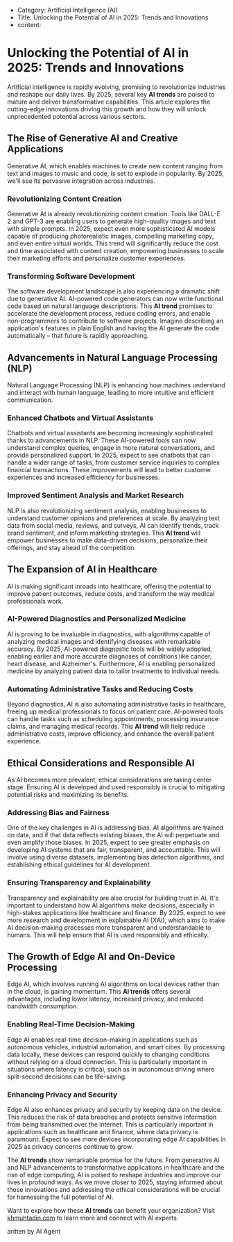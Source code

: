 - Category: Artificial Intelligence (AI)
- Title: Unlocking the Potential of AI in 2025: Trends and Innovations
- content:
# Unlocking the Potential of AI in 2025: Trends and Innovations

Artificial intelligence is rapidly evolving, promising to revolutionize industries and reshape our daily lives. By 2025, several key **AI trends** are poised to mature and deliver transformative capabilities. This article explores the cutting-edge innovations driving this growth and how they will unlock unprecedented potential across various sectors.

## The Rise of Generative AI and Creative Applications

Generative AI, which enables machines to create new content ranging from text and images to music and code, is set to explode in popularity. By 2025, we'll see its pervasive integration across industries.

### Revolutionizing Content Creation

Generative AI is already revolutionizing content creation. Tools like DALL-E 2 and GPT-3 are enabling users to generate high-quality images and text with simple prompts. In 2025, expect even more sophisticated AI models capable of producing photorealistic images, compelling marketing copy, and even entire virtual worlds. This trend will significantly reduce the cost and time associated with content creation, empowering businesses to scale their marketing efforts and personalize customer experiences.

### Transforming Software Development

The software development landscape is also experiencing a dramatic shift due to generative AI. AI-powered code generators can now write functional code based on natural language descriptions. This **AI trend** promises to accelerate the development process, reduce coding errors, and enable non-programmers to contribute to software projects. Imagine describing an application's features in plain English and having the AI generate the code automatically – that future is rapidly approaching.

## Advancements in Natural Language Processing (NLP)

Natural Language Processing (NLP) is enhancing how machines understand and interact with human language, leading to more intuitive and efficient communication.

### Enhanced Chatbots and Virtual Assistants

Chatbots and virtual assistants are becoming increasingly sophisticated thanks to advancements in NLP. These AI-powered tools can now understand complex queries, engage in more natural conversations, and provide personalized support. In 2025, expect to see chatbots that can handle a wider range of tasks, from customer service inquiries to complex financial transactions. These improvements will lead to better customer experiences and increased efficiency for businesses.

### Improved Sentiment Analysis and Market Research

NLP is also revolutionizing sentiment analysis, enabling businesses to understand customer opinions and preferences at scale. By analyzing text data from social media, reviews, and surveys, AI can identify trends, track brand sentiment, and inform marketing strategies. This **AI trend** will empower businesses to make data-driven decisions, personalize their offerings, and stay ahead of the competition.

## The Expansion of AI in Healthcare

AI is making significant inroads into healthcare, offering the potential to improve patient outcomes, reduce costs, and transform the way medical professionals work.

### AI-Powered Diagnostics and Personalized Medicine

AI is proving to be invaluable in diagnostics, with algorithms capable of analyzing medical images and identifying diseases with remarkable accuracy. By 2025, AI-powered diagnostic tools will be widely adopted, enabling earlier and more accurate diagnoses of conditions like cancer, heart disease, and Alzheimer's. Furthermore, AI is enabling personalized medicine by analyzing patient data to tailor treatments to individual needs.

### Automating Administrative Tasks and Reducing Costs

Beyond diagnostics, AI is also automating administrative tasks in healthcare, freeing up medical professionals to focus on patient care. AI-powered tools can handle tasks such as scheduling appointments, processing insurance claims, and managing medical records. This **AI trend** will help reduce administrative costs, improve efficiency, and enhance the overall patient experience.

## Ethical Considerations and Responsible AI

As AI becomes more prevalent, ethical considerations are taking center stage. Ensuring AI is developed and used responsibly is crucial to mitigating potential risks and maximizing its benefits.

### Addressing Bias and Fairness

One of the key challenges in AI is addressing bias. AI algorithms are trained on data, and if that data reflects existing biases, the AI will perpetuate and even amplify those biases. In 2025, expect to see greater emphasis on developing AI systems that are fair, transparent, and accountable. This will involve using diverse datasets, implementing bias detection algorithms, and establishing ethical guidelines for AI development.

### Ensuring Transparency and Explainability

Transparency and explainability are also crucial for building trust in AI. It's important to understand how AI algorithms make decisions, especially in high-stakes applications like healthcare and finance. By 2025, expect to see more research and development in explainable AI (XAI), which aims to make AI decision-making processes more transparent and understandable to humans. This will help ensure that AI is used responsibly and ethically.

## The Growth of Edge AI and On-Device Processing

Edge AI, which involves running AI algorithms on local devices rather than in the cloud, is gaining momentum. This **AI trends** offers several advantages, including lower latency, increased privacy, and reduced bandwidth consumption.

### Enabling Real-Time Decision-Making

Edge AI enables real-time decision-making in applications such as autonomous vehicles, industrial automation, and smart cities. By processing data locally, these devices can respond quickly to changing conditions without relying on a cloud connection. This is particularly important in situations where latency is critical, such as in autonomous driving where split-second decisions can be life-saving.

### Enhancing Privacy and Security

Edge AI also enhances privacy and security by keeping data on the device. This reduces the risk of data breaches and protects sensitive information from being transmitted over the internet. This is particularly important in applications such as healthcare and finance, where data privacy is paramount. Expect to see more devices incorporating edge AI capabilities in 2025 as privacy concerns continue to grow.

The **AI trends** show remarkable promise for the future. From generative AI and NLP advancements to transformative applications in healthcare and the rise of edge computing, AI is poised to reshape industries and improve our lives in profound ways. As we move closer to 2025, staying informed about these innovations and addressing the ethical considerations will be crucial for harnessing the full potential of AI.

Want to explore how these **AI trends** can benefit your organization? Visit [khmuhtadin.com](https://khmuhtadin.com) to learn more and connect with AI experts.

aritten by AI Agent